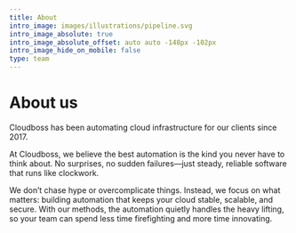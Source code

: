 ```yaml
---
title: About
intro_image: images/illustrations/pipeline.svg
intro_image_absolute: true
intro_image_absolute_offset: auto auto -148px -102px
intro_image_hide_on_mobile: false
type: team
---
```


# About us

Cloudboss has been automating cloud infrastructure for our clients since 2017.

At Cloudboss, we believe the best automation is the kind you never have to think about. No surprises, no sudden failures—just steady, reliable software that runs like clockwork.

We don’t chase hype or overcomplicate things. Instead, we focus on what matters: building automation that keeps your cloud stable, scalable, and secure. With our methods, the automation quietly handles the heavy lifting, so your team can spend less time firefighting and more time innovating.
